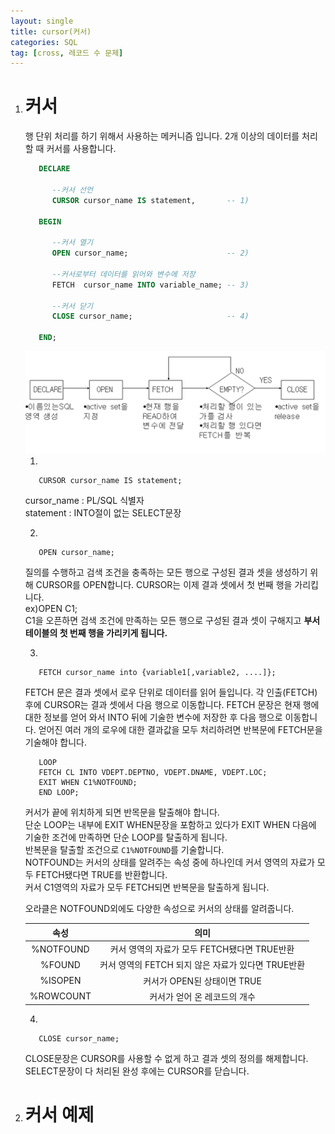 ```yaml
---
layout: single
title: cursor(커서)
categories: SQL
tag: [cross, 레코드 수 문제]
---
```


1. #  커서
   행 단위 처리를 하기 위해서 사용하는 메커니즘 입니다. 2개 이상의 데이터를 처리할 때 커서를 사용합니다.   

   ```sql
      DECLARE
         
         --커서 선언
         CURSOR cursor_name IS statement,       -- 1)

      BEGIN

         --커서 열기
         OPEN cursor_name;                      -- 2)

         --커서로부터 데이터를 읽어와 변수에 저장
         FETCH  cursor_name INTO variable_name; -- 3)

         --커서 닫기
         CLOSE cursor_name;                     -- 4)

      END;
   ```   

   <img src="../../imgs/sql/cursor_flow.png" style="boder:3px solid black;boder-radius:9px;width:500px">   

   1)
   ```
      CURSOR cursor_name IS statement;
   ```   
   cursor_name : PL/SQL 식별자   
   statement : INTO절이 없는 SELECT문장   

   2)
   ```
      OPEN cursor_name;   
   ```
   질의를 수행하고 검색 조건을 충족하는 모든 행으로 구성된 결과 셋을 생성하기 위해 CURSOR를 OPEN합니다. CURSOR는 이제 결과 셋에서 첫 번째 행을 가리킵니다.   
   ex)OPEN C1;   
   C1을 오픈하면 검색 조건에 만족하는 모든 행으로 구성된 결과 셋이 구해지고 __부서 테이블의 첫 번째 행을 가리키게 됩니다.__   
   
   3)
   ```
      FETCH cursor_name into {variable1[,variable2, ....]};
   ```
   FETCH 문은 결과 셋에서 로우 단위로 데이터를 읽어 들입니다. 각 인출(FETCH) 후에 CURSOR는 결과 셋에서 다음 행으로 이동합니다. FETCH 문장은 현재 행에 대한 정보를 얻어 와서 INTO 뒤에 기술한 변수에 저장한 후 다음 행으로 이동합니다. 얻어진 여러 개의 로우에 대한 결과값을 모두 처리하려면 반복문에 FETCH문을 기술해야 합니다.   
   ```
      LOOP
      FETCH CL INTO VDEPT.DEPTNO, VDEPT.DNAME, VDEPT.LOC;
      EXIT WHEN C1%NOTFOUND;
      END LOOP;
   ```    

   커서가 끝에 위치하게 되면 반목문을 탈출해야 합니다.   
   단순 LOOP는 내부에 EXIT WHEN문장을 포함하고 있다가 EXIT WHEN 다음에 기술한 조건에 만족하면 단순 LOOP를 탈출하게 됩니다.   
   반복문을 탈출할 조건으로 `C1%NOTFOUND`를 기술합니다.   
   NOTFOUND는 커서의 상태를 알려주는 속성 중에 하나인데 커서 영역의 자료가 모두 FETCH됐다면 TRUE를 반환합니다.   
   커서 C1영역의 자료가 모두 FETCH되면 반복문을 탈출하게 됩니다.   

   오라클은 NOTFOUND외에도 다양한 속성으로 커서의 상태를 알려줍니다.   

   |  속성       |                              의미               | 
   |:-----------:|:----------------------------------------------:|
   | %NOTFOUND  |    커서 영역의 자료가 모두 FETCH됐다면 TRUE반환    |
   | %FOUND     | 커서 영역의 FETCH 되지 않은 자료가 있다면 TRUE반환 |
   | %ISOPEN    |               커서가 OPEN된 상태이면 TRUE         |
   | %ROWCOUNT  |            커서가 얻어 온 레코드의 개수            |

   
   4)
   ```
      CLOSE cursor_name;
   ```   
   CLOSE문장은 CURSOR를 사용할 수 없게 하고 결과 셋의 정의를 해제합니다. SELECT문장이 다 처리된 완성 후에는 CURSOR를 닫습니다.

1. # 커서 예제
